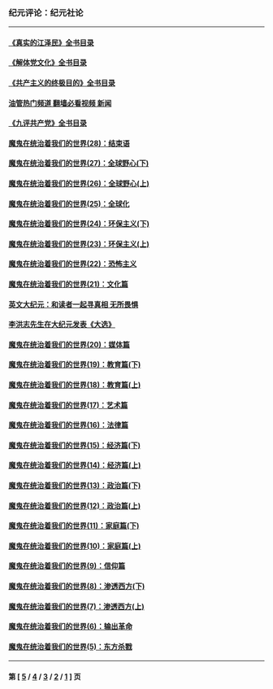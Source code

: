 ### 纪元评论：纪元社论
---
#### [《真实的江泽民》全书目录](../../pages/nsc422/n13721399.md?01120330) 
#### [《解体党文化》全书目录](../../pages/nsc422/n13721157.md?01120330) 
#### [《共产主义的终极目的》全书目录](../../pages/nsc422/n13721048.md?01120330) 
#### [油管热门频道 翻墙必看视频 新闻](ok?01120330)
#### [《九评共产党》全书目录](../../pages/nsc422/n13708085.md?01120330) 
#### [魔鬼在统治着我们的世界(28)：结束语](../../pages/nsc422/n10936246.md?01120330) 
#### [魔鬼在统治着我们的世界(27)：全球野心(下)](../../pages/nsc422/n10928319.md?01120330) 
#### [魔鬼在统治着我们的世界(26)：全球野心(上)](../../pages/nsc422/n10900318.md?01120330) 
#### [魔鬼在统治着我们的世界(25)：全球化](../../pages/nsc422/n10788205.md?01120330) 
#### [魔鬼在统治着我们的世界(24)：环保主义(下)](../../pages/nsc422/n10695307.md?01120330) 
#### [魔鬼在统治着我们的世界(23)：环保主义(上)](../../pages/nsc422/n10688613.md?01120330) 
#### [魔鬼在统治着我们的世界(22)：恐怖主义](../../pages/nsc422/n10614727.md?01120330) 
#### [魔鬼在统治着我们的世界(21)：文化篇](../../pages/nsc422/n10597706.md?01120330) 
#### [英文大纪元：和读者一起寻真相 无所畏惧](../../pages/nsc422/n12542027.md?01120330) 
#### [李洪志先生在大纪元发表《大选》](../../pages/nsc422/n12534746.md?01120330) 
#### [魔鬼在统治着我们的世界(20)：媒体篇](../../pages/nsc422/n10586579.md?01120330) 
#### [魔鬼在统治着我们的世界(19)：教育篇(下)](../../pages/nsc422/n10564808.md?01120330) 
#### [魔鬼在统治着我们的世界(18)：教育篇(上)](../../pages/nsc422/n10526970.md?01120330) 
#### [魔鬼在统治着我们的世界(17)：艺术篇](../../pages/nsc422/n10499093.md?01120330) 
#### [魔鬼在统治着我们的世界(16)：法律篇](../../pages/nsc422/n10485969.md?01120330) 
#### [魔鬼在统治着我们的世界(15)：经济篇(下)](../../pages/nsc422/n10469975.md?01120330) 
#### [魔鬼在统治着我们的世界(14)：经济篇(上)](../../pages/nsc422/n10457370.md?01120330) 
#### [魔鬼在统治着我们的世界(13)：政治篇(下)](../../pages/nsc422/n10448270.md?01120330) 
#### [魔鬼在统治着我们的世界(12)：政治篇(上)](../../pages/nsc422/n10444576.md?01120330) 
#### [魔鬼在统治着我们的世界(11)：家庭篇(下)](../../pages/nsc422/n10440961.md?01120330) 
#### [魔鬼在统治着我们的世界(10)：家庭篇(上)](../../pages/nsc422/n10435448.md?01120330) 
#### [魔鬼在统治着我们的世界(9)：信仰篇](../../pages/nsc422/n10432159.md?01120330) 
#### [魔鬼在统治着我们的世界(8)：渗透西方(下)](../../pages/nsc422/n10429603.md?01120330) 
#### [魔鬼在统治着我们的世界(7)：渗透西方(上)](../../pages/nsc422/n10426013.md?01120330) 
#### [魔鬼在统治着我们的世界(6)：输出革命](../../pages/nsc422/n10421536.md?01120330) 
#### [魔鬼在统治着我们的世界(5)：东方杀戮](../../pages/nsc422/n10417707.md?01120330) 

---
#### 第 [ [5](./5.md?01120330) / [4](./4.md?01120330) / [3](./3.md?01120330) / [2](./2.md?01120330) / [1](./1.md?01120330) ] 页
